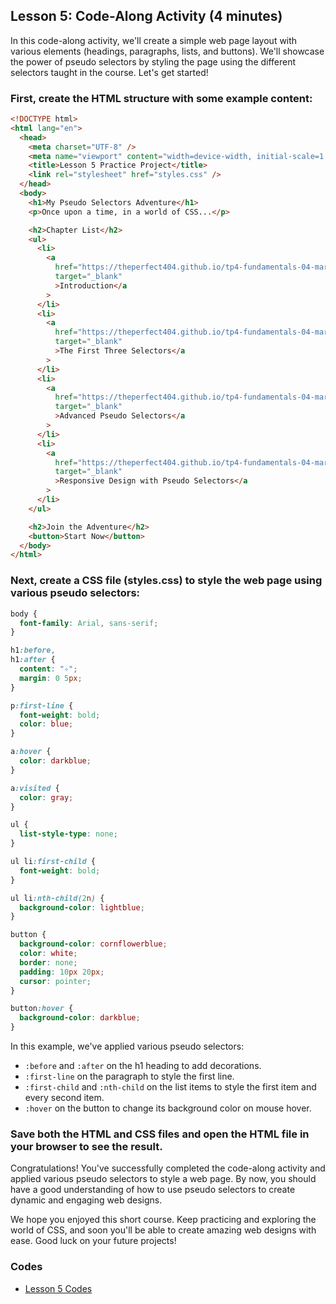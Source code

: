 ## Lesson 5: Code-Along Activity (4 minutes)

In this code-along activity, we'll create a simple web page layout with various elements (headings, paragraphs, lists, and buttons). We'll showcase the power of pseudo selectors by styling the page using the different selectors taught in the course. Let's get started!

### First, create the HTML structure with some example content:

```html
<!DOCTYPE html>
<html lang="en">
  <head>
    <meta charset="UTF-8" />
    <meta name="viewport" content="width=device-width, initial-scale=1.0" />
    <title>Lesson 5 Practice Project</title>
    <link rel="stylesheet" href="styles.css" />
  </head>
  <body>
    <h1>My Pseudo Selectors Adventure</h1>
    <p>Once upon a time, in a world of CSS...</p>

    <h2>Chapter List</h2>
    <ul>
      <li>
        <a
          href="https://theperfect404.github.io/tp4-fundamentals-04-march-lessons/week6/Pseudo-Selectors/Lesson-1.html"
          target="_blank"
          >Introduction</a
        >
      </li>
      <li>
        <a
          href="https://theperfect404.github.io/tp4-fundamentals-04-march-lessons/week6/Pseudo-Selectors/Lesson-2.html"
          target="_blank"
          >The First Three Selectors</a
        >
      </li>
      <li>
        <a
          href="https://theperfect404.github.io/tp4-fundamentals-04-march-lessons/week6/Pseudo-Selectors/Lesson-3.html"
          target="_blank"
          >Advanced Pseudo Selectors</a
        >
      </li>
      <li>
        <a
          href="https://theperfect404.github.io/tp4-fundamentals-04-march-lessons/week6/Pseudo-Selectors/Lesson-4.html"
          target="_blank"
          >Responsive Design with Pseudo Selectors</a
        >
      </li>
    </ul>

    <h2>Join the Adventure</h2>
    <button>Start Now</button>
  </body>
</html>
```

### Next, create a CSS file (styles.css) to style the web page using various pseudo selectors:

```css
body {
  font-family: Arial, sans-serif;
}

h1:before,
h1:after {
  content: "✧";
  margin: 0 5px;
}

p:first-line {
  font-weight: bold;
  color: blue;
}

a:hover {
  color: darkblue;
}

a:visited {
  color: gray;
}

ul {
  list-style-type: none;
}

ul li:first-child {
  font-weight: bold;
}

ul li:nth-child(2n) {
  background-color: lightblue;
}

button {
  background-color: cornflowerblue;
  color: white;
  border: none;
  padding: 10px 20px;
  cursor: pointer;
}

button:hover {
  background-color: darkblue;
}
```

In this example, we've applied various pseudo selectors:

- `:before` and `:after` on the h1 heading to add decorations.
- `:first-line` on the paragraph to style the first line.
- `:first-child` and `:nth-child` on the list items to style the first item and every second item.
- `:hover` on the button to change its background color on mouse hover.

### Save both the HTML and CSS files and open the HTML file in your browser to see the result.

Congratulations! You've successfully completed the code-along activity and applied various pseudo selectors to style a web page. By now, you should have a good understanding of how to use pseudo selectors to create dynamic and engaging web designs.

We hope you enjoyed this short course. Keep practicing and exploring the world of CSS, and soon you'll be able to create amazing web designs with ease. Good luck on your future projects!

### Codes

- [Lesson 5 Codes](Lesson-5-Practice-Project/index.html)
